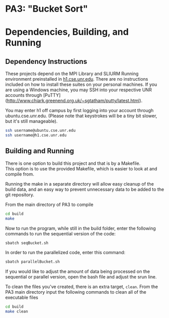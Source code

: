# PA3: "Bucket Sort"

# Dependencies, Building, and Running

## Dependency Instructions
These projects depend on the MPI Library and SLIURM Running environment preinstalled in [h1.cse.unr.edu](h1.cse.unr.edu).  There are no instructions included on how to install these suites on your personal machines.
If you are using a Windows machine, you may SSH into your respective UNR accounts through [PuTTY] (http://www.chiark.greenend.org.uk/~sgtatham/putty/latest.html).

You may enter h1 off campus by first logging into your account through ubuntu.cse.unr.edu.  (Please note that keystrokes will be a tiny bit slower, but it's still manageable).
```bash
ssh username@ubuntu.cse.unr.edu
ssh username@h1.cse.unr.edu
```

## Building and Running
There is one option to build this project and that is by a Makefile.  
This option is to use the provided Makefile, which is easier to look at and compile from.

Running the make in a separate directory will allow easy cleanup of the build data, and an easy way to prevent unnecessary data to be added to the git repository.

From the main directory of PA3 to compile
```bash
cd build
make
```


Now to run the program, while still in the build folder, enter the following commands to run the sequential version of the code:
```bash
sbatch seqBucket.sh
```

In order to run the parallelized code, enter this command:
```bash
sbatch parallelBucket.sh
```
If you would like to adjust the amount of data being processed on the sequential or parallel version, open the bash file and adjust the srun line.


To clean the files you've created, there is an extra target, `clean`. From the PA3 main directory input the following commands to clean all of the executable files
```bash
cd build
make clean
```
